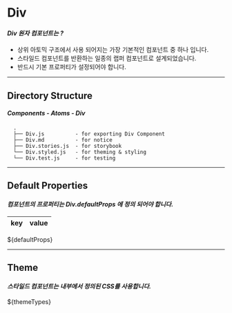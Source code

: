 # Div

#### *Div 원자 컴포넌트는 ?*

* 상위 아토믹 구조에서 사용 되어지는 가장 기본적인 컴포넌트 중 하나 입니다.
* 스타일드 컴포넌트를 반환하는 일종의 랩퍼 컴포넌트로 설계되었습니다.
* 반드시 기본 프로퍼티가 설정되어야 합니다.

***

## Directory Structure

#### *Components - Atoms - Div*

```
  .
  ├── Div.js          - for exporting Div Component
  ├── Div.md          - for notice
  ├── Div.stories.js  - for storybook
  └── Div.styled.js   - for theming & styling
  └── Div.test.js     - for testing
```

***

## Default Properties

#### *컴포넌트의 프로퍼티는 Div.defaultProps 에 정의 되어야 합니다.*

| key | value |
| --- | --- |
${defaultProps}

***


## Theme

#### *스타일드 컴포넌트는 내부에서 정의된 CSS를 사용합니다.*

${themeTypes}



